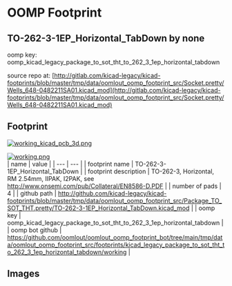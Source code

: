 # OOMP Footprint  
## TO-262-3-1EP_Horizontal_TabDown  by none  
  
oomp key: oomp_kicad_legacy_package_to_sot_tht_to_262_3_1ep_horizontal_tabdown  
  
source repo at: [http://gitlab.com/kicad-legacy/kicad-footprints/blob/master/tmp/data/oomlout_oomp_footprint_src/Socket.pretty/Wells_648-0482211SA01.kicad_mod](http://gitlab.com/kicad-legacy/kicad-footprints/blob/master/tmp/data/oomlout_oomp_footprint_src/Socket.pretty/Wells_648-0482211SA01.kicad_mod)  
## Footprint  
  
[![working_kicad_pcb_3d.png](working_kicad_pcb_3d_600.png)](working_kicad_pcb_3d.png)  
  
[![working.png](working_600.png)](working.png)  
| name | value | 
| --- | --- | 
| footprint name | TO-262-3-1EP_Horizontal_TabDown | 
| footprint description | TO-262-3, Horizontal, RM 2.54mm, IIPAK, I2PAK, see http://www.onsemi.com/pub/Collateral/EN8586-D.PDF | 
| number of pads | 4 | 
| github path | http://github.com/kicad-legacy/kicad-footprints/blob/master/tmp/data/oomlout_oomp_footprint_src/Package_TO_SOT_THT.pretty/TO-262-3-1EP_Horizontal_TabDown.kicad_mod | 
| oomp key | oomp_kicad_legacy_package_to_sot_tht_to_262_3_1ep_horizontal_tabdown | 
| oomp bot github | https://github.com/oomlout/oomlout_oomp_footprint_bot/tree/main/tmp/data/oomlout_oomp_footprint_src/footprints/kicad_legacy_package_to_sot_tht_to_262_3_1ep_horizontal_tabdown/working | 
## Images  
